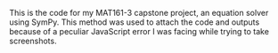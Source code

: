 This is the code for my MAT161-3 capstone project, an equation solver using SymPy. This method was used to attach the code and outputs because of a peculiar JavaScript error I was facing while trying to take screenshots.
